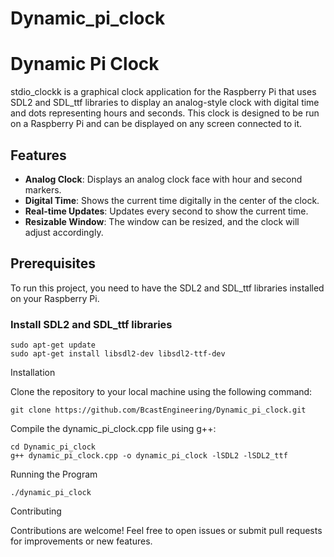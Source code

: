 # Dynamic_pi_clock
# Dynamic Pi Clock


stdio_clockk is a graphical clock application for the Raspberry Pi that uses SDL2 and SDL_ttf libraries to display an analog-style clock with digital time and dots representing hours and seconds. This clock is designed to be run on a Raspberry Pi and can be displayed on any screen connected to it.

## Features

- **Analog Clock**: Displays an analog clock face with hour and second markers.
- **Digital Time**: Shows the current time digitally in the center of the clock.
- **Real-time Updates**: Updates every second to show the current time.
- **Resizable Window**: The window can be resized, and the clock will adjust accordingly.

## Prerequisites

To run this project, you need to have the SDL2 and SDL_ttf libraries installed on your Raspberry Pi.

### Install SDL2 and SDL_ttf libraries

    sudo apt-get update
    sudo apt-get install libsdl2-dev libsdl2-ttf-dev

Installation

Clone the repository to your local machine using the following command:

    git clone https://github.com/BcastEngineering/Dynamic_pi_clock.git

Compile the dynamic_pi_clock.cpp file using g++:

    cd Dynamic_pi_clock
    g++ dynamic_pi_clock.cpp -o dynamic_pi_clock -lSDL2 -lSDL2_ttf

Running the Program

    ./dynamic_pi_clock

Contributing

Contributions are welcome! Feel free to open issues or submit pull requests for improvements or new features.

